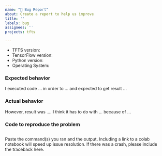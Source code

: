 ```yaml
---
name: "🐛 Bug Report"
about: Create a report to help us improve
title: ''
labels: bug
assignees: ''
projects: tfts

---
```


- TFTS version:
- TensorFlow version:
- Python version:
- Operating System:

### Expected behavior

I executed code ... in order to ... and expected to get result ...

### Actual behavior

However, result was .... I think it has to do with ... because of ...

### Code to reproduce the problem

```

```

Paste the command(s) you ran and the output. Including a link to a colab notebook will speed up issue resolution.
If there was a crash, please include the traceback here.
